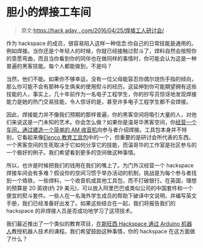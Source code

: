# 胆小的焊接工车间

> 原文:[https://hack aday . com/2016/04/25/焊接工人研讨会/](https://hackaday.com/2016/04/25/workshops-for-timid-solderers/)

作为 hackspace 的成员，很容易陷入这样一种信念:你自己的日常技能是通用的。例如焊接。当你还是个年轻人的时候，你就已经接触过熨斗了，焊料自然会按照你的意愿弯曲，而且当你看到你的同伴也在做同样的事情时，你可能会认为这是一种普遍的黑客技能。每个人都能做到，不是吗？

当然，他们不能。如果你不够幸运，没有一位父母能容忍你偶尔烧伤手指的倾向，那么你可能不会有那种与生俱来的使用熨斗的经历。这延伸到你可能期望拥有这些技能的人，事实上，几十年前作为一名电子工程学生，你的抄写员惊讶地发现焊接能力是她的热门交易技能，令人惊讶的是，甚至许多电子工程学生都不会焊接。

因此，焊接能力并不像我们预期的那样普遍，你的黑客空间将吸引大量的人，对他们来说这是一门未知的艺术。你会怎么做？如果你是温哥华黑客空间，你[经营一个车间，通过建造一个简单的 AM 收音机](http://vancouver.hackspace.ca/wp/2015/12/01/photos-from-soldering-101learn-to-build-a-radio/)向参与者介绍焊接。工具包本身并不特别，它看起来像[Elenco 教育工具包](http://www.elenco.com/product/productlist/radio_kits=MTc=)中的一个，但重要的是研讨会所代表的东西。一个黑客空间的生死取决于它如何分享它的技能，而温哥华的工作室是社区参与的一个极好的例子。我们希望看到更多的空间做这种事情。

所以，也许是时候把我们的钱用在我们的嘴上了。为门外汉经营一个 hackspace 焊接车间会有多难？假设你的空间习惯于举办活动的机制，挑战是为每个参与者找到一个烙铁，一些焊料，一个收音机或其他工具包，而不打破银行。在英国，理想的预算是 20 英镑(约 29 美元)，可以放入阿里巴巴或类似公司的中国套件和一个便宜的熨斗套件。一些人在一名海外学生成员的帮助下破译中文说明，并编写英文手册，我们已经准备好出发了。如果这些结合在一起，我们将报告我们的 hackspace 的非焊接人员是否成功地学习了这项技术。

我们最近推出了一个类似的教育项目，[在斯旺西 Hackspace 通过 Arduino 机器人](http://hackaday.com/2016/04/13/a-partwork-as-a-hackspace-course/)教授机器人技术的课程。我们希望鼓励这种事情，你的 hackspace 在这方面做了什么？
